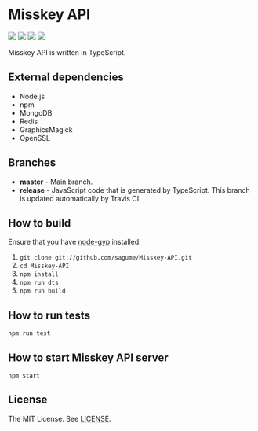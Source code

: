 # Misskey API
[![][travis-badge]][travis-link]
[![][david-badge]][david-link]
[![][david-dev-badge]][david-dev-link]
[![][mit-badge]][mit]

Misskey API is written in TypeScript.

## External dependencies
* Node.js
* npm
* MongoDB
* Redis
* GraphicsMagick
* OpenSSL

## Branches
* **master** - Main branch.
* **release** - JavaScript code that is generated by TypeScript. This branch is updated automatically by Travis CI.

## How to build
Ensure that you have [node-gyp](https://github.com/nodejs/node-gyp#installation) installed.

1. `git clone git://github.com/sagume/Misskey-API.git`
2. `cd Misskey-API`
3. `npm install`
4. `npm run dts`
5. `npm run build`

## How to run tests
`npm run test`

## How to start Misskey API server
`npm start`

## License
The MIT License. See [LICENSE](LICENSE).

[mit]:             http://opensource.org/licenses/MIT
[mit-badge]:       https://img.shields.io/badge/license-MIT-444444.svg?style=flat-square
[travis-link]:     https://travis-ci.org/sagume/Misskey-API
[travis-badge]:    http://img.shields.io/travis/sagume/Misskey-API.svg?style=flat-square
[david-link]:      https://david-dm.org/sagume/Misskey-API
[david-badge]:     https://img.shields.io/david/sagume/Misskey-API.svg?style=flat-square
[david-dev-link]:  https://david-dm.org/sagume/Misskey-API#info=devDependencies&view=table
[david-dev-badge]: https://img.shields.io/david/dev/sagume/Misskey-API.svg?style=flat-square
